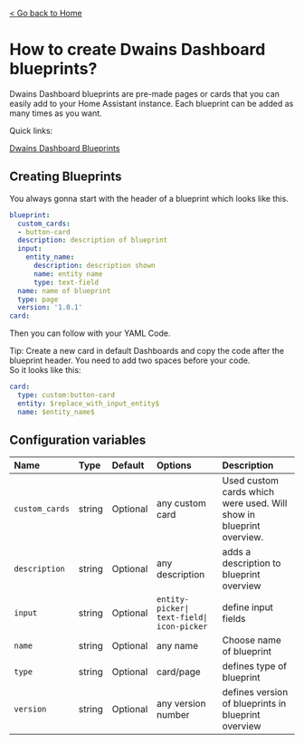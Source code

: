 [< Go back to Home](../index.md)

# How to create Dwains Dashboard blueprints?


Dwains Dashboard blueprints are pre-made pages or cards that you can easily add to your Home Assistant instance. Each blueprint can be added as many times as you want.

Quick links:

[Dwains Dashboard Blueprints](https://github.com/dwainscheeren/dwains-dashboard-blueprints)

## Creating Blueprints

You always gonna start with the header of a blueprint which looks like this.

````yaml
blueprint:
  custom_cards:
  - button-card
  description: description of blueprint
  input:
    entity_name:
      description: description shown
      name: entity name
      type: text-field
  name: name of blueprint
  type: page
  version: '1.0.1'
card:  
````

Then you can follow with your YAML Code. 

Tip: Create a new card in default Dashboards and copy the code after the blueprint header. You need to add two spaces before your code. 
<br> So it looks like this:

````yaml
card:
  type: custom:button-card
  entity: $replace_with_input_entity$
  name: $entity_name$
````


## Configuration variables


| Name                | Type    | Default         | Options                                   | Description                                                                |
| :------------------ | :------ | :---------------| :---------------------------              | :------------------------------------------------------------------------  |
| `custom_cards`      | string  | Optional        | any custom card                           |  Used custom cards which were used. Will show in blueprint overview.       |
| `description`       | string  | Optional        | any description                           |  adds a description to blueprint overview                                  |
| `input`             | string  | Optional        | `entity-picker\| text-field\| icon-picker`  |  define input fields                                                       |
| `name`              | string  | Optional        | any name                                  |  Choose name of blueprint                                                  |
| `type`              | string  | Optional        | card/page                                 |  defines type of blueprint                                                 |
| `version`           | string  | Optional        | any version number                        |  defines version of blueprints in blueprint overview                       |

